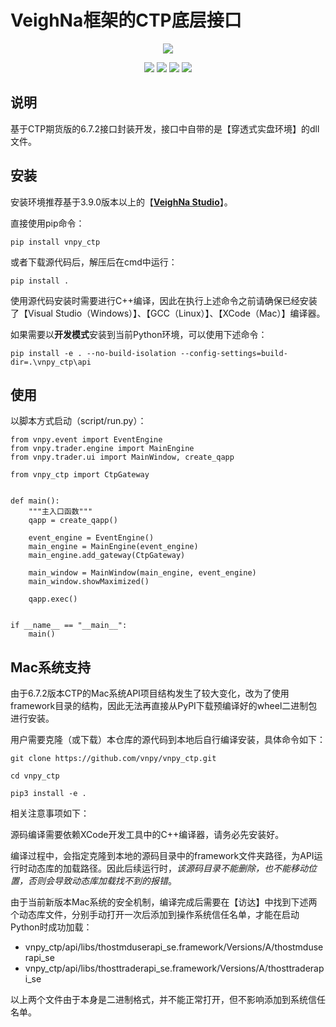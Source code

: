 # VeighNa框架的CTP底层接口

<p align="center">
  <img src ="https://vnpy.oss-cn-shanghai.aliyuncs.com/vnpy-logo.png"/>
</p>

<p align="center">
    <img src ="https://img.shields.io/badge/version-6.7.2.1-blueviolet.svg"/>
    <img src ="https://img.shields.io/badge/platform-windows|linux|macos-yellow.svg"/>
    <img src ="https://img.shields.io/badge/python-3.10|3.11|3.12-blue.svg" />
    <img src ="https://img.shields.io/github/license/vnpy/vnpy.svg?color=orange"/>
</p>

## 说明

基于CTP期货版的6.7.2接口封装开发，接口中自带的是【穿透式实盘环境】的dll文件。

## 安装

安装环境推荐基于3.9.0版本以上的【[**VeighNa Studio**](https://www.vnpy.com)】。

直接使用pip命令：

```
pip install vnpy_ctp
```

或者下载源代码后，解压后在cmd中运行：

```
pip install .
```

使用源代码安装时需要进行C++编译，因此在执行上述命令之前请确保已经安装了【Visual Studio（Windows）】、【GCC（Linux）】、【XCode（Mac）】编译器。

如果需要以**开发模式**安装到当前Python环境，可以使用下述命令：

```
pip install -e . --no-build-isolation --config-settings=build-dir=.\vnpy_ctp\api
```

## 使用

以脚本方式启动（script/run.py）：

```
from vnpy.event import EventEngine
from vnpy.trader.engine import MainEngine
from vnpy.trader.ui import MainWindow, create_qapp

from vnpy_ctp import CtpGateway


def main():
    """主入口函数"""
    qapp = create_qapp()

    event_engine = EventEngine()
    main_engine = MainEngine(event_engine)
    main_engine.add_gateway(CtpGateway)
    
    main_window = MainWindow(main_engine, event_engine)
    main_window.showMaximized()

    qapp.exec()


if __name__ == "__main__":
    main()
```

## Mac系统支持

由于6.7.2版本CTP的Mac系统API项目结构发生了较大变化，改为了使用framework目录的结构，因此无法再直接从PyPI下载预编译好的wheel二进制包进行安装。

用户需要克隆（或下载）本仓库的源代码到本地后自行编译安装，具体命令如下：

```
git clone https://github.com/vnpy/vnpy_ctp.git

cd vnpy_ctp

pip3 install -e .
```

相关注意事项如下：

源码编译需要依赖XCode开发工具中的C++编译器，请务必先安装好。

编译过程中，会指定克隆到本地的源码目录中的framework文件夹路径，为API运行时动态库的加载路径。因此后续运行时，*该源码目录不能删除，也不能移动位置，否则会导致动态库加载找不到的报错*。

由于当前新版本Mac系统的安全机制，编译完成后需要在【访达】中找到下述两个动态库文件，分别手动打开一次后添加到操作系统信任名单，才能在启动Python时成功加载：

* vnpy_ctp/api/libs/thostmduserapi_se.framework/Versions/A/thostmduserapi_se
* vnpy_ctp/api/libs/thosttraderapi_se.framework/Versions/A/thosttraderapi_se

以上两个文件由于本身是二进制格式，并不能正常打开，但不影响添加到系统信任名单。

